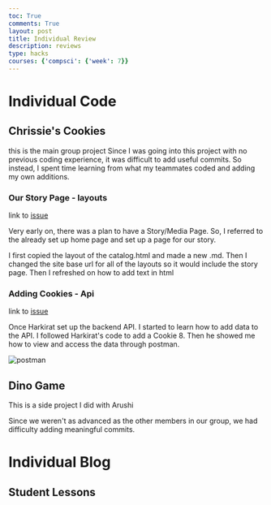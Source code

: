 ```yaml
---
toc: True
comments: True
layout: post
title: Individual Review
description: reviews
type: hacks
courses: {'compsci': {'week': 7}}
---
```


# Individual Code 

## Chrissie's Cookies

this is the main group project
Since I was going into this project with no previous coding experience, it was difficult to add useful commits. So instead, I spent time learning from what my teammates coded and adding my own additions.

### Our Story Page - layouts

link to [issue](https://github.com/Vynz123/chrissieccookies/commit/7847066759729d7a71f3bda7e7b1c93006edf365)

Very early on, there was a plan to have a Story/Media Page. So, I referred to the already set up home page and set up a page for our story. 

I first copied the layout of the catalog.html and made a new .md. Then I changed the site base url for all of the layouts so it would include the story page. Then I refreshed on how to add text in html

### Adding Cookies - Api

link to [issue](https://github.com/Harkirat47/ByteBuFOOOns/commit/3e762f9e7be99ab05708c2ca382574ff08011f97)

Once Harkirat set up the backend API. I started to learn how to add data to the API. I followed Harkirat's code to add a Cookie 8. Then he showed me how to view and access the data through postman.

![postman](images/cookie%20api.png)


## Dino Game 

This is a side project I did with Arushi

Since we weren't as advanced as the other members in our group, we had difficulty adding meaningful commits.




# Individual Blog

## Student Lessons


